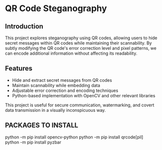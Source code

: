 # QR Code Steganography


## Introduction

This project explores steganography using QR codes, allowing users to hide secret messages within QR codes while maintaining their scannability. By subtly modifying the QR code's error correction level and pixel patterns, we can encode additional information without affecting its readability.


## Features

- Hide and extract secret messages from QR codes
- Maintain scannability while embedding data
- Adjustable error correction and encoding techniques
- Python-based implementation with OpenCV and other relevant libraries

This project is useful for secure communication, watermarking, and covert data transmission in a visually inconspicuous way.


## PACKAGES TO INSTALL
python -m pip install opencv-python
python -m pip install qrcode[pil]
python -m pip install pyzbar

